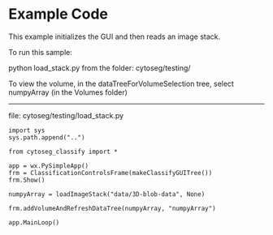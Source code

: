 # Example Code #

This example initializes the GUI and then reads an image stack.



To run this sample:

python load\_stack.py
from the folder: cytoseg/testing/

To view the volume, in the dataTreeForVolumeSelection tree, select numpyArray (in the Volumes folder)


---

file: cytoseg/testing/load\_stack.py

```
import sys
sys.path.append("..")

from cytoseg_classify import *

app = wx.PySimpleApp()
frm = ClassificationControlsFrame(makeClassifyGUITree())
frm.Show()

numpyArray = loadImageStack("data/3D-blob-data", None)

frm.addVolumeAndRefreshDataTree(numpyArray, "numpyArray")

app.MainLoop()

```